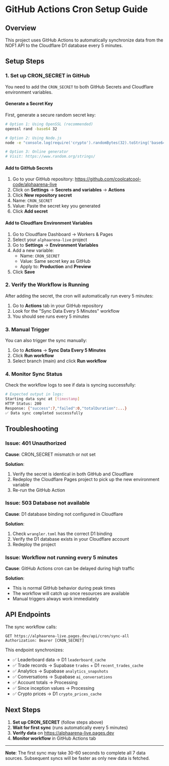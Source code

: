 # GitHub Actions Cron Setup Guide

## Overview

This project uses GitHub Actions to automatically synchronize data from the NOF1 API to the Cloudflare D1 database every 5 minutes.

## Setup Steps

### 1. Set up CRON_SECRET in GitHub

You need to add the `CRON_SECRET` to both GitHub Secrets and Cloudflare environment variables.

#### Generate a Secret Key

First, generate a secure random secret key:

```bash
# Option 1: Using OpenSSL (recommended)
openssl rand -base64 32

# Option 2: Using Node.js
node -e "console.log(require('crypto').randomBytes(32).toString('base64'))"

# Option 3: Online generator
# Visit: https://www.random.org/strings/
```

#### Add to GitHub Secrets

1. Go to your GitHub repository: https://github.com/coolcatcool-code/alphaarena-live
2. Click on **Settings** → **Secrets and variables** → **Actions**
3. Click **New repository secret**
4. Name: `CRON_SECRET`
5. Value: Paste the secret key you generated
6. Click **Add secret**

#### Add to Cloudflare Environment Variables

1. Go to Cloudflare Dashboard → Workers & Pages
2. Select your `alphaarena-live` project
3. Go to **Settings** → **Environment Variables**
4. Add a new variable:
   - Name: `CRON_SECRET`
   - Value: Same secret key as GitHub
   - Apply to: **Production** and **Preview**
5. Click **Save**

### 2. Verify the Workflow is Running

After adding the secret, the cron will automatically run every 5 minutes:

1. Go to **Actions** tab in your GitHub repository
2. Look for the "Sync Data Every 5 Minutes" workflow
3. You should see runs every 5 minutes

### 3. Manual Trigger

You can also trigger the sync manually:

1. Go to **Actions** → **Sync Data Every 5 Minutes**
2. Click **Run workflow**
3. Select branch (main) and click **Run workflow**

### 4. Monitor Sync Status

Check the workflow logs to see if data is syncing successfully:

```bash
# Expected output in logs:
Starting data sync at [timestamp]
HTTP Status: 200
Response: {"success":7,"failed":0,"totalDuration":...}
✅ Data sync completed successfully
```

## Troubleshooting

### Issue: 401 Unauthorized

**Cause**: CRON_SECRET mismatch or not set

**Solution**:
1. Verify the secret is identical in both GitHub and Cloudflare
2. Redeploy the Cloudflare Pages project to pick up the new environment variable
3. Re-run the GitHub Action

### Issue: 503 Database not available

**Cause**: D1 database binding not configured in Cloudflare

**Solution**:
1. Check `wrangler.toml` has the correct D1 binding
2. Verify the D1 database exists in your Cloudflare account
3. Redeploy the project

### Issue: Workflow not running every 5 minutes

**Cause**: GitHub Actions cron can be delayed during high traffic

**Solution**:
- This is normal GitHub behavior during peak times
- The workflow will catch up once resources are available
- Manual triggers always work immediately

## API Endpoints

The sync workflow calls:

```
GET https://alphaarena-live.pages.dev/api/cron/sync-all
Authorization: Bearer [CRON_SECRET]
```

This endpoint synchronizes:
- ✅ Leaderboard data → D1 `leaderboard_cache`
- ✅ Trade records → Supabase `trades` + D1 `recent_trades_cache`
- ✅ Analytics → Supabase `analytics_snapshots`
- ✅ Conversations → Supabase `ai_conversations`
- ✅ Account totals → Processing
- ✅ Since inception values → Processing
- ✅ Crypto prices → D1 `crypto_prices_cache`

## Next Steps

1. **Set up CRON_SECRET** (follow steps above)
2. **Wait for first sync** (runs automatically every 5 minutes)
3. **Verify data** on https://alphaarena-live.pages.dev
4. **Monitor workflow** in GitHub Actions tab

---

**Note**: The first sync may take 30-60 seconds to complete all 7 data sources. Subsequent syncs will be faster as only new data is fetched.
